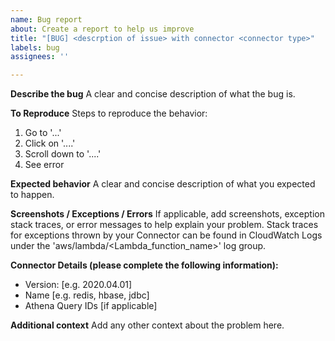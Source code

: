 ```yaml
---
name: Bug report
about: Create a report to help us improve
title: "[BUG] <descrption of issue> with connector <connector type>"
labels: bug
assignees: ''

---
```


**Describe the bug**
A clear and concise description of what the bug is.

**To Reproduce**
Steps to reproduce the behavior:
1. Go to '...'
2. Click on '....'
3. Scroll down to '....'
4. See error

**Expected behavior**
A clear and concise description of what you expected to happen.

**Screenshots / Exceptions / Errors**
If applicable, add screenshots, exception stack traces, or error messages to help explain your problem.  Stack traces for exceptions thrown by your Connector can be found in CloudWatch Logs under the 'aws/lambda/<Lambda_function_name>' log group.

**Connector Details (please complete the following information):**
 - Version: [e.g. 2020.04.01]
 - Name [e.g. redis, hbase, jdbc]
 - Athena Query IDs [if applicable]

**Additional context**
Add any other context about the problem here.
